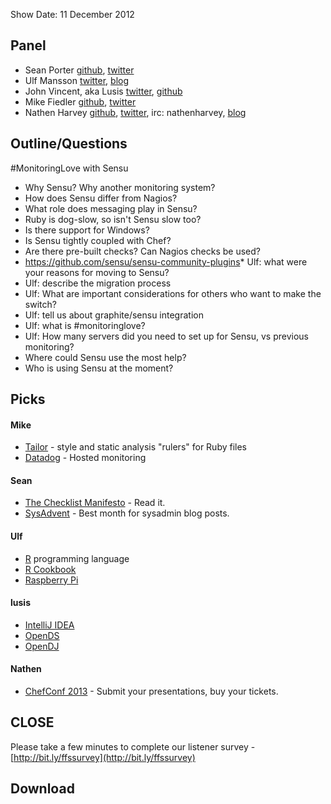 Show Date:  11 December 2012

Panel<a name="panel"></a>
-----

* Sean Porter [github](http://github.com/portertech), [twitter](http://twitter.com/portertech)
* Ulf Mansson [twitter](http://twitter.com/ulfmansson), [blog](http://imansson.wordpress.com/)
* John Vincent, aka Lusis [twitter](https://twitter.com/#!/lusis), [github](https://github.com/lusis)
* Mike Fiedler [github](http://github.com/miketheman), [twitter](http://twitter.com/mikefiedler)
* Nathen Harvey [github](http://github.com/nathenharvey), [twitter](http://twitter.com/nathenharvey), irc: nathenharvey, [blog](http://nathenharvey.com)


Outline/Questions
-----------------

#MonitoringLove with Sensu

* Why Sensu? Why another monitoring system?
* How does Sensu differ from Nagios?
* What role does messaging play in Sensu?
* Ruby is dog-slow, so isn't Sensu slow too?
* Is there support for Windows?
* Is Sensu tightly coupled with Chef?
* Are there pre-built checks?  Can Nagios checks be used?
* https://github.com/sensu/sensu-community-plugins* Ulf: what were your reasons for moving to Sensu?
* Ulf: describe the migration process
* Ulf: What are important considerations for others who want to make the switch?
* Ulf: tell us about graphite/sensu integration
* Ulf: what is #monitoringlove?
* Ulf:  How many servers did you need to set up for Sensu, vs previous monitoring?
* Where could Sensu use the most help?
* Who is using Sensu at the moment?


Picks<a name="picks"></a>
-----

#### Mike
* [Tailor](https://github.com/turboladen/tailor) -  style and static analysis "rulers" for Ruby files
* [Datadog](http://www.datadoghq.com/) - Hosted monitoring

#### Sean
* [The Checklist Manifesto](http://gawande.com/the-checklist-manifesto) - Read it.
* [SysAdvent](http://sysadvent.blogspot.ca/) - Best month for sysadmin blog posts.

#### Ulf
* [R](http://www.r-project.org/) programming language
* [R Cookbook](http://www.amazon.com/Cookbook-OReilly-Cookbooks-Paul-Teetor/dp/0596809158)
* [Raspberry Pi](http://www.raspberrypi.org/)

#### lusis
* [IntelliJ IDEA](http://www.jetbrains.com/idea/)
* [OpenDS](http://opends.java.net/)
* [OpenDJ](http://forgerock.com/what-we-offer/open-identity-stack/opendj/)

#### Nathen
* [ChefConf 2013](http://chefconf.opscode.com) - Submit your presentations, buy your tickets.


CLOSE
-----

Please take a few minutes to complete our listener survey - [http://bit.ly/ffssurvey](http://bit.ly/ffssurvey)


Download
--------
